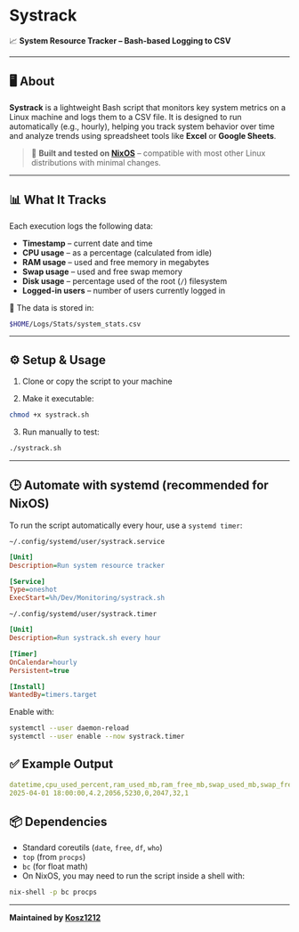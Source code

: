 # Systrack

📈 **System Resource Tracker – Bash-based Logging to CSV**

---

## 🖥️ About

**Systrack** is a lightweight Bash script that monitors key system metrics on a Linux machine and logs them to a CSV file. It is designed to run automatically (e.g., hourly), helping you track system behavior over time and analyze trends using spreadsheet tools like **Excel** or **Google Sheets**.

> 🐧 **Built and tested on [NixOS](https://nixos.org/)** – compatible with most other Linux distributions with minimal changes.

---

## 📊 What It Tracks

Each execution logs the following data:

- **Timestamp** – current date and time  
- **CPU usage** – as a percentage (calculated from idle)  
- **RAM usage** – used and free memory in megabytes  
- **Swap usage** – used and free swap memory  
- **Disk usage** – percentage used of the root (`/`) filesystem  
- **Logged-in users** – number of users currently logged in

📁 The data is stored in:

```bash
$HOME/Logs/Stats/system_stats.csv
```
---
## ⚙️ Setup & Usage
1. Clone or copy the script to your machine

2. Make it executable:

```bash
chmod +x systrack.sh
```
3. Run manually to test:

```bash
./systrack.sh
```
---
## 🕒 Automate with systemd (recommended for NixOS)
To run the script automatically every hour, use a `systemd timer`:

`~/.config/systemd/user/systrack.service`
```ini
[Unit]
Description=Run system resource tracker

[Service]
Type=oneshot
ExecStart=%h/Dev/Monitoring/systrack.sh
```
`~/.config/systemd/user/systrack.timer`
```ini
[Unit]
Description=Run systrack.sh every hour

[Timer]
OnCalendar=hourly
Persistent=true

[Install]
WantedBy=timers.target
```
Enable with:
```bash
systemctl --user daemon-reload
systemctl --user enable --now systrack.timer
```
## ✅ Example Output
```yaml
datetime,cpu_used_percent,ram_used_mb,ram_free_mb,swap_used_mb,swap_free_mb,disk_usage_percent,logged_users
2025-04-01 18:00:00,4.2,2056,5230,0,2047,32,1
```
## 📦 Dependencies
- Standard coreutils (`date`, `free`, `df`, `who`)
- `top` (from `procps`)
- `bc` (for float math)
- On NixOS, you may need to run the script inside a shell with:
```bash
nix-shell -p bc procps
```

---

**Maintained by [Kosz1212](https://github.com/Kosz1212)**
